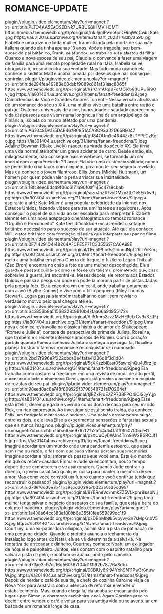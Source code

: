 # ROMANCE-UPDATE








<item>
<title>[COLOR silver][B] DIAS DE DESEJO [/COLOR][/B][COLOR yellow]  FULL HD  [B][/COLOR][/B]</title>
<link>plugin://plugin.video.elementum/play?uri=magnet:?xt=urn:btih:PLTO4AA5EAOSEDNR7URBUG6IHMVIHCMT</link>
<thumbnail>https://media.themoviedb.org/t/p/original/ihkJjmIPwno6uDF6njWcCwbL8a6.jpg</thumbnail>
<fanart>https://ia601201.us.archive.org/0/items/fanart_202311/83b7a590.jpg</fanart>
<info> Isabella é uma jovem e linda mulher, traumatizada pela morte de sua mãe italiana quando ela tinha apenas 13 anos. Após a tragédia, seu bem-sucedido pai britânico, Frank, se afundou no trabalho e se afastou da filha. Quando a nova esposa de seu pai, Claudia, o convence a fazer uma viagem de família para uma remota propriedade rural na Itália, Isabella se vê obrigada a ir, mesmo contra sua vontade. Mas tudo muda quando ela conhece o sedutor Matt e acaba tomada por desejos que não consegue controlar.</info>
</item>

<item>
<title>[COLOR silver][B] COINCIDÊNCIAS DA VIDA E GRANDES AMORES [/COLOR][/B][COLOR yellow]  FULL HD  [B][/COLOR][/B]</title>
<link>plugin://plugin.video.elementum/play?uri=magnet:?xt=urn:btih:de294fea49983e60debf9089c861af31aac8065f</link>
<thumbnail>https://www.themoviedb.org/t/p/original/h2rOrmUqsdFoMQjKb93UPw6i9Gv.jpg</thumbnail>
<fanart>https://ia801404.us.archive.org/31/items/fanart-freeddons/9.jpeg</fanart>
<info> Coincidências da Vida e Grandes Amores Torrent – Nessa versão atualizada de um romance do século XIX, uma mulher vive uma batalha entre razão e paixão. Os temas universais de amor, honestidade e saudade aparecem na vida das pessoas que vivem numa longínqua ilha de um arquipélago da Finlândia, isolada do mundo afetado por uma pandemia.</info>
</item>

<item>
<title>[COLOR silver][B] A INCRIVÉL HISTÓRIA DE ADALINE [/COLOR][/B][COLOR yellow]  FULL HD  [B][/COLOR][/B]</title>
<link>plugin://plugin.video.elementum/play?uri=magnet:?xt=urn:btih:A62048DA175DAE462B6851ACA8C933D2D65BE047</link>
<thumbnail>https://www.themoviedb.org/t/p/original/gU84OUm9c4R44Zx8U1YPbCzKqIo.jpg</thumbnail>
<fanart>https://ia801404.us.archive.org/31/items/fanart-freeddons/9.jpeg</fanart>
<info>Adaline Bowman (Blake Lively) nasceu na virada do século XX. Ela tinha uma vida normal até sofrer um grave acidente de carro. Desde então, ela, milagrosamente, não consegue mais envelhecer, se tornando um ser imortal com a aparência de 29 anos. Ela vive uma existência solitária, nunca se permitindo criar laços com ninguém, para não ter seu segredo revelado. Mas ela conhece o jovem filantropo, Ellis Jones (Michiel Huisman), um homem por quem pode valer a pena arriscar sua imortalidade.</info>
</item>

<item>
<title>[COLOR silver][B] ORGULHO E PRECONCEITO: TORNANDO-LHE ELIZABETH BENNET [/COLOR][/B][COLOR yellow]  FULL HD  [B][/COLOR][/B]</title>
<link>plugin://plugin.video.elementum/play?uri=magnet:?xt=urn:btih:18fc8eec6d4d9f06c6171a90f08f145c47a9cbab</link>
<thumbnail>https://www.themoviedb.org/t/p/original/sxznJhZRFvxDMzy8tLGv5Eitdw9.jpg</thumbnail>
<fanart>https://ia801404.us.archive.org/31/items/fanart-freeddons/9.jpeg</fanart>
<info> A aspirante a atriz Kate Miller é uma popular celebridade da internet nos Estados Unidos, fazendo vídeos para seus milhares de seguidores. Após conseguir o papel de sua vida ao ser escalada para interpretar Elizabeth Bennet em uma nova adaptação cinematográfica do famoso romance “Orgulho e Preconceito”, Kate tem dificuldade em aprender o sotaque britânico necessário para o sucesso de sua atuação. Até que ela conhece Will, o ator britânico com formação clássica que interpreta seu par no filme.</info>
</item>

<item>
<title>[COLOR silver][B] UM HOMEM DE SORTE [/COLOR][/B][COLOR yellow]  FULL HD  [B][/COLOR][/B]</title>
<link>plugin://plugin.video.elementum/play?uri=magnet:?xt=urn:btih:0F714291D4148264AFCFE5F7FC3355657CA6A99E</link>
<thumbnail>https://www.themoviedb.org/t/p/original/f1Fc5IPLbOsGidnudNpL2RTVoKm.jpg</thumbnail>
<fanart>https://ia801404.us.archive.org/31/items/fanart-freeddons/9.jpeg</fanart>
<info> Em meio a uma batalha em plena Guerra do Iraque, o fuzileiro Logan Thibault (Zac Efron) encontra no chão a foto de uma mulher desconhecida. Ele a guarda e passa a cuidá-la como se fosse um talismã, prometendo que, caso sobreviva à guerra, irá encontrá-la. Meses depois, ele retorna aos Estados Unidos e passa a pesquisar onde ela poderia morar a partir de pistas dadas pela própria foto. Ele a encontra em um canil, onde trabalha juntamente com a avó (Blythe Danner) e vive com o filho pequeno (Riley Thomas Stewart). Logan passa a também trabalhar no canil, sem revelar o verdadeiro motivo pelo qual chegou até ele.</info>
</item>

<item>
<title>[COLOR silver][B] ROSALIA [/COLOR][/B][COLOR yellow]  FULL HD  [B][/COLOR][/B]</title>
<link>plugin://plugin.video.elementum/play?uri=magnet:?xt=urn:btih:643856b8a51568328c9910b48faa66a9d9551724</link>
<thumbnail>https://www.themoviedb.org/t/p/original/Ad51mrs3azZMzHE6cLrCv9uSztP.jpg</thumbnail>
<fanart>https://ia801404.us.archive.org/31/items/fanart-freeddons/9.jpeg</fanart>
<info> Uma nova e cômica reviravolta na clássica história de amor de Shakespeare. “Romeu e Julieta”, contada da perspectiva da prima de Julieta, Rosalina, que também é o recente interesse amoroso de Romeu. Com o coração partido quando Romeu conhece Julieta e começa a persegui-la, Rosaline planeja frustrar o famoso romance e reconquistar seu namorado.</info>
</item>

<item>
<title>[COLOR silver][B] AMOR EM GRANDE ESTILO [/COLOR][/B][COLOR yellow]  FULL HD  [B][/COLOR][/B]</title>
<link>plugin://plugin.video.elementum/play?uri=magnet:?xt=urn:btih:2bc17f996e7f222cbda0e4fafa41236d8f0d1d04</link>
<thumbnail>https://www.themoviedb.org/t/p/original/5gXKzzbIEast05swrejhQu4J5rz.jpg</thumbnail>
<fanart>https://ia801404.us.archive.org/31/items/fanart-freeddons/9.jpeg</fanart>
<info> Ella trabalha como costureira freelancer em uma revista de moda de alto perfil, e conhece o belo e charmoso Derek, que está prestes a assumir o negócio de revistas de seu pai.</info>
</item>

<item>
<title>[COLOR silver][B] DESEJOS PROIBIDOS [/COLOR][/B][COLOR yellow]  FULL HD  [B][/COLOR][/B]</title>
<link>plugin://plugin.video.elementum/play?uri=magnet:?xt=urn:btih:98eed8ac8a748f899529f3798548721a170264ef</link>
<thumbnail>https://www.themoviedb.org/t/p/original/tjlBZxFrqEAZP73BFPO4iOlS0yY.jpg</thumbnail>
<fanart>https://ia801404.us.archive.org/31/items/fanart-freeddons/9.jpeg</fanart>
<info>Elise está infeliz, desempregada e vivendo como dona de casa para seu marido Rick, um rico empresário. Ao investigar se está sendo traída, ela conhece Felix, um fotógrafo misterioso e sedutor. Uma paixão arrebatadora surge entre os dois, e ele leva Elise a experimentar sensações e fantasias sexuais que ela nunca imaginou.</info>
</item>

<item>
<title>[COLOR silver][B] MEMÓRIAS DE UM AMOR [/COLOR][/B][COLOR yellow]  FULL HD  [B][/COLOR][/B]</title>
<link>plugin://plugin.video.elementum/play?uri=magnet:?xt=urn:btih:15ba60de6767f21b2afc4db41a1f09b07f05ce81</link>
<thumbnail>https://www.themoviedb.org/t/p/original/p9XUuQyDWJn4Tnn9iW2BGRCJf15.jpg</thumbnail>
<fanart>https://ia801404.us.archive.org/31/items/fanart-freeddons/9.jpeg</fanart>
<info> Imagine acordar em um mundo onde uma pandemia estourou, que ataca sem rima ou razão, e faz com que suas vítimas percam suas memórias. Imagine acordar e não lembrar da pessoa que você ama. Este é o mundo em que os recém-casados Emma e Jude se encontram, pouco tempo depois de se conhecerem e se apaixonarem. Quando Jude contrair a doença, o jovem casal fará qualquer coisa para manter a memória de seu amor. Mas como você constrói um futuro quando você continua tendo que reconstruir o passado?</info>
</item>

<item>
<title>[COLOR silver][B] COM AMOR E MUITA INSPIRAÇÃO [/COLOR][/B][COLOR yellow]  FULL HD  [B][/COLOR][/B]</title>
<link>plugin://plugin.video.elementum/play?uri=magnet:?xt=urn:btih:d739f6dd5eab41ba9ecdd039a7b22aa0e25cd957</link>
<thumbnail>https://www.themoviedb.org/t/p/original/8YERneVcvnmkZZ5VLkphr8issbN.jpg</thumbnail>
<fanart>https://ia801404.us.archive.org/31/items/fanart-freeddons/9.jpeg</fanart>
<info> Uma mulher tenta salvar o negócio de sapatos de sua família, que está à beira do colapso financeiro.</info>
</item>

<item>
<title>[COLOR silver][B] DE REPENTE É O AMOR [/COLOR][/B][COLOR yellow]  FULL HD  [B][/COLOR][/B]</title>
<link>plugin://plugin.video.elementum/play?uri=magnet:?xt=urn:btih:1a406a64cc383ef809b6e355f0fee559899dc1f9</link>
<thumbnail>https://www.themoviedb.org/t/p/original/p8DBnMb9k5vpywy3n7sMpKnbV5X.jpg</thumbnail>
<fanart>https://ia801404.us.archive.org/31/items/fanart-freeddons/9.jpeg</fanart>
<info>Courtney, uma ex-patinadora olímpica, administra a pista de patinação de uma pequena cidade. Quando o prefeito anuncia o fechamento da instalação logo antes do Natal, ela se vê determinada a salvá-la. Na tentativa de arrecadar o dinheiro, Courtney conhece Noah, um ex-jogador de hóquei e pai solteiro. Juntos, eles contam com o espírito natalino para salvar a pista de gelo, e acabam se apaixonando pelo caminho.</info>
</item>

<item>
<title>[COLOR silver][B] ROMANCE Á LA CARTE [/COLOR][/B][COLOR yellow]  FULL HD  [B][/COLOR][/B]</title>
<link>plugin://plugin.video.elementum/play?uri=magnet:?xt=urn:btih:d73ae3c97dc16d560567f04d16092b78776a8db4</link>
<thumbnail>https://www.themoviedb.org/t/p/original/9CBiUy6Kt94Yxh9M11Pw3rGnuwW.jpg</thumbnail>
<fanart>https://ia801404.us.archive.org/31/items/fanart-freeddons/9.jpeg</fanart>
<info> Depois de herdar o café de sua tia, a chefe de cozinha Caroline viaja de Nova York para Austrália com a intenção de reformar e vender o estabelecimento. Mas, quando chega lá, ela acaba se encantando pelo lugar e por Simon, o charmoso cozinheiro local. Agora Caroline precisa decidir entre vender o café e voltar para sua antiga vida ou se aventurar em busca de um romance longe de casa.</info>
</item>
